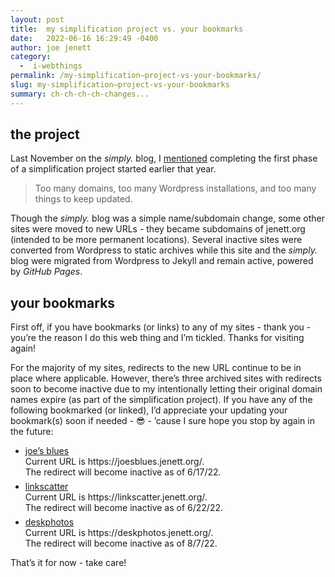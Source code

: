 ```yaml
---
layout: post
title:  my simplification project vs. your bookmarks
date:   2022-06-16 16:29:49 -0400
author: joe jenett
category:
  -  i-webthings
permalink: /my-simplification–project-vs-your-bookmarks/
slug: my-simplification–project-vs-your-bookmarks
summary: ch-ch-ch-ch-changes...
---
```

<h2>the project</h2>
<p>Last November on the <em>simply.</em> blog, I <a href="https://simply.jenett.org/heres-to-simplicity/" title="here’s to simplicity❗️">mentioned</a> completing the first phase of a simplification project started earlier that year.</p>
<blockquote><p>Too many domains, too many Wordpress installations, and too many things to keep updated.</p></blockquote>
<p>Though the <em>simply.</em> blog was a simple name/subdomain change, some other sites were moved to new URLs - they became subdomains of jenett.org (intended to be more permanent locations). Several inactive sites were converted from Wordpress to static archives while this site and the <em>simply.</em> blog were migrated from Wordpress to Jekyll and remain active, powered by <em>GitHub Pages</em>.</p>
<h2>your bookmarks</h2>
<p>First off, if you have bookmarks (or links) to any of my sites - thank you - you’re the reason I do this web thing and I’m tickled. Thanks for visiting again!</p>
<p>For the majority of my sites, redirects to the new URL continue to be in place where applicable. However, there’s three archived sites with redirects soon to become inactive due to my intentionally letting their original domain names expire (as part of the simplification project). If you have any of the following bookmarked (or linked), I’d appreciate your updating your bookmark(s) soon if needed - 😎  - ’cause I sure hope you stop by again in the future:
<ul>
<li><a href="https://joesblues.jenett.org/">joe’s blues</a><br />Current URL is https://joesblues.jenett.org/.<br />The redirect will become inactive as of 6/17/22.</li>
<li style="margin-top:6px;"><a href="https://linkscatter.jenett.org/">linkscatter</a><br />Current URL is https://linkscatter.jenett.org/.<br />The redirect will become inactive as of 6/22/22.</li>
<li style="margin-top:6px;"><a href="https://deskphotos.jenett.org/">deskphotos</a><br />Current URL is https://deskphotos.jenett.org/.<br />The redirect will become inactive as of 8/7/22.
</li>
</ul>
</p>
<p>That’s it for now - take care!</p>

<a href="https://brid.gy/publish/twitter"></a>
<data class="p-bridgy-omit-link" value="false"></data>